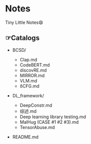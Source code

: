 # Notes
Tiny Little Notes😄

## ☞Catalogs

- BCSD/
  - Clap.md
  - CodeBERT.md
  - discovRE.md
  - MIRROR.md
  - VLM.md
  - δCFG.md
  
- DL_framework/
  - DeepConstr.md
  - 综述.md
  - Deep learning library testing.md
  - MalHug (CASE #1 #2 #3).md
  - TensorAbuse.md

- README.md
